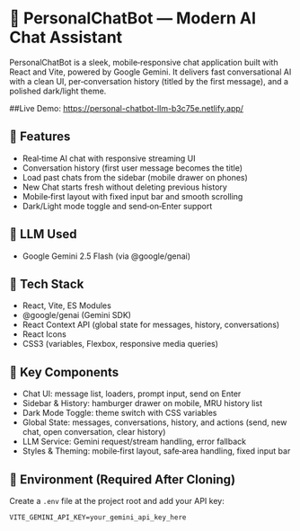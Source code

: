 # 🤖 PersonalChatBot — Modern AI Chat Assistant

PersonalChatBot is a sleek, mobile‑responsive chat application built with React and Vite, powered by Google Gemini. It delivers fast conversational AI with a clean UI, per‑conversation history (titled by the first message), and a polished dark/light theme.

##Live Demo: https://personal-chatbot-llm-b3c75e.netlify.app/

## 🚀 Features
- Real‑time AI chat with responsive streaming UI
- Conversation history (first user message becomes the title)
- Load past chats from the sidebar (mobile drawer on phones)
- New Chat starts fresh without deleting previous history
- Mobile‑first layout with fixed input bar and smooth scrolling
- Dark/Light mode toggle and send‑on‑Enter support

## 🧠 LLM Used
- Google Gemini 2.5 Flash (via @google/genai)

## 🧰 Tech Stack
- React, Vite, ES Modules
- @google/genai (Gemini SDK)
- React Context API (global state for messages, history, conversations)
- React Icons
- CSS3 (variables, Flexbox, responsive media queries)

## 🔑 Key Components
- Chat UI: message list, loaders, prompt input, send on Enter
- Sidebar & History: hamburger drawer on mobile, MRU history list
- Dark Mode Toggle: theme switch with CSS variables
- Global State: messages, conversations, history, and actions (send, new chat, open conversation, clear history)
- LLM Service: Gemini request/stream handling, error fallback
- Styles & Theming: mobile‑first layout, safe‑area handling, fixed input bar

## 🔐 Environment (Required After Cloning)
Create a `.env` file at the project root and add your API key:
```properties
VITE_GEMINI_API_KEY=your_gemini_api_key_here
